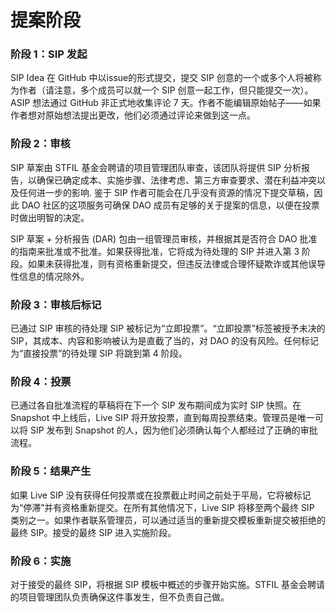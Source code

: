 # 提案阶段

### 阶段 1：SIP 发起

SIP Idea 在 GitHub 中以issue的形式提交，提交 SIP 创意的一个或多个人将被称为作者（请注意，多个成员可以就一个 SIP 创意一起工作，但只能提交一次）。ASIP 想法通过 GitHub 非正式地收集评论 7 天。作者不能编辑原始帖子——如果作者想对原始想法提出更改，他们必须通过评论来做到这一点。

### 阶段 2：审核

SIP 草案由 STFIL 基金会聘请的项目管理团队审查，该团队将提供 SIP 分析报告，以确保已确定成本、实施步骤、法律考虑、第三方审查要求、潜在利益冲突以及任何进一步的影响. 鉴于 SIP 作者可能会在几乎没有资源的情况下提交草稿，因此 DAO 社区的这项服务可确保 DAO 成员有足够的关于提案的信息，以便在投票时做出明智的决定。

SIP 草案 + 分析报告 (DAR) 包由一组管理员审核，并根据其是否符合 DAO 批准的指南来批准或不批准。如果获得批准，它将成为待处理的 SIP 并进入第 3 阶段。如果未获得批准，则有资格重新提交，但违反法律或合理怀疑欺诈或其他误导性信息的情况除外。


### 阶段 3：审核后标记

已通过 SIP 审核的待处理 SIP 被标记为“立即投票”。“立即投票”标签被授予未决的 SIP，其成本、内容和影响被认为是直截了当的，对 DAO 的没有风险。任何标记为“直接投票”的待处理 SIP 将跳到第 4 阶段。

### 阶段 4：投票

已通过各自批准流程的草稿将在下一个 SIP 发布期间成为实时 SIP 快照。在 Snapshot 中上线后，Live SIP 将开放投票，直到每周投票结束。管理员是唯一可以将 SIP 发布到 Snapshot 的人，因为他们必须确认每个人都经过了正确的审批流程。

### 阶段 5：结果产生

如果 Live SIP 没有获得任何投票或在投票截止时间之前处于平局，它将被标记为“停滞”并有资格重新提交。在所有其他情况下，Live SIP 将移至两个最终 SIP 类别之一。如果作者联系管理员，可以通过适当的重新提交模板重新提交被拒绝的最终 SIP。接受的最终 SIP 进入实施阶段。

### 阶段 6：实施

对于接受的最终 SIP，将根据 SIP 模板中概述的步骤开始实施。STFIL 基金会聘请的项目管理团队负责确保这件事发生，但不负责自己做。

